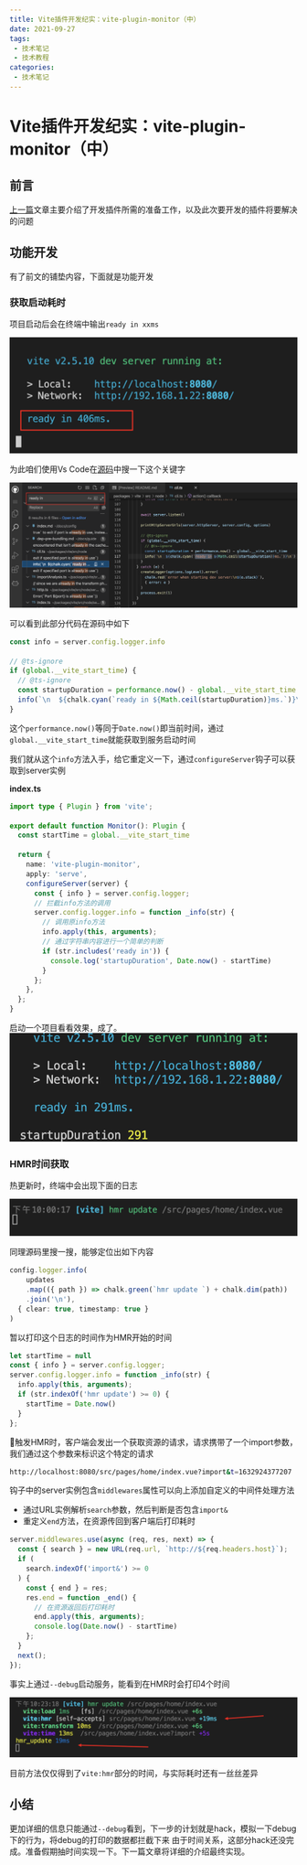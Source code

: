 ```yaml
---
title: Vite插件开发纪实：vite-plugin-monitor（中）
date: 2021-09-27
tags:
 - 技术笔记
 - 技术教程
categories:
 - 技术笔记
---
```

# Vite插件开发纪实：vite-plugin-monitor（中）

## 前言
[上一篇](./vite-plugin-monitor1.md)文章主要介绍了开发插件所需的准备工作，以及此次要开发的插件将要解决的问题

## 功能开发
有了前文的铺垫内容，下面就是功能开发

### 获取启动耗时
项目启动后会在终端中输出`ready in xxms`

![图片](vite-plugin-monitor2\MTYzMjkyMjIxNzI0Nw==632922217247)

为此咱们使用Vs Code在[源码](https://github1s.com/vitejs/vite)中搜一下这个关键字

![图片](vite-plugin-monitor2\MTYzMjkyMjU5MDI2Mg==632922590262)

可以看到此部分代码在源码中如下

```ts
const info = server.config.logger.info

// @ts-ignore
if (global.__vite_start_time) {
  // @ts-ignore
  const startupDuration = performance.now() - global.__vite_start_time
  info(`\n  ${chalk.cyan(`ready in ${Math.ceil(startupDuration)}ms.`)}\n`)
}
```
这个`performance.now()`等同于`Date.now()`即当前时间，通过`global.__vite_start_time`就能获取到服务启动时间

我们就从这个`info`方法入手，给它重定义一下，通过`configureServer`钩子可以获取到server实例

**index.ts**
```ts
import type { Plugin } from 'vite';

export default function Monitor(): Plugin {
  const startTime = global.__vite_start_time

  return {
    name: 'vite-plugin-monitor',
    apply: 'serve',
    configureServer(server) {
      const { info } = server.config.logger;
      // 拦截info方法的调用
      server.config.logger.info = function _info(str) {
        // 调用原info方法
        info.apply(this, arguments);
        // 通过字符串内容进行一个简单的判断
        if (str.includes('ready in')) {
          console.log('startupDuration', Date.now() - startTime)
        }
      };
    },
  };
}
```

启动一个项目看看效果，成了。
![图片](vite-plugin-monitor2\MTYzMjkyMzY1MjAzMg==632923652032)


### HMR时间获取
热更新时，终端中会出现下面的日志

![图片](vite-plugin-monitor2\MTYzMjkyNDA0MzU2OQ==632924043569)

同理源码里搜一搜，能够定位出如下内容
```ts
config.logger.info(
    updates
    .map(({ path }) => chalk.green(`hmr update `) + chalk.dim(path))
    .join('\n'),
  { clear: true, timestamp: true }
)
```
暂以打印这个日志的时间作为HMR开始的时间

```ts
let startTime = null
const { info } = server.config.logger;
server.config.logger.info = function _info(str) {
  info.apply(this, arguments);
  if (str.indexOf('hmr update') >= 0) {
    startTime = Date.now()
  }
};
```


触发HMR时，客户端会发出一个获取资源的请求，请求携带了一个import参数，我们通过这个参数来标识这个特定的请求
```sh
http://localhost:8080/src/pages/home/index.vue?import&t=1632924377207
```
钩子中的server实例包含`middlewares`属性可以向上添加自定义的中间件处理方法
* 通过URL实例解析`search`参数，然后判断是否包含`import&`
* 重定义`end`方法，在资源传回到客户端后打印耗时

```ts
server.middlewares.use(async (req, res, next) => {
  const { search } = new URL(req.url, `http://${req.headers.host}`);
  if (
    search.indexOf('import&') >= 0
  ) {
    const { end } = res;
    res.end = function _end() {
      // 在资源返回后打印耗时
      end.apply(this, arguments);
      console.log(Date.now() - startTime)
    };
  }
  next();
});
```

事实上通过`--debug`启动服务，能看到在HMR时会打印4个时间

![图片](vite-plugin-monitor2\MTYzMjkyNTQzMzEwNw==632925433107)

目前方法仅仅得到了`vite:hmr`部分的时间，与实际耗时还有一丝丝差异

## 小结
更加详细的信息只能通过`--debug`看到，下一步的计划就是hack，模拟一下debug下的行为，将debug的打印的数据都拦截下来
由于时间关系，这部分hack还没完成。准备假期抽时间实现一下。下一篇文章将详细的介绍最终实现。

